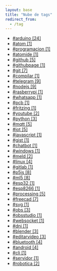 ```yaml
---
layout: base
title: "Nube de tags"
redirect_from:
  - /tag
---
```


<div class="link-list"><ul>
	<li>
		<a href="/tag/arduino">#arduino [24]</a>
	</li>
	<li>
		<a href="/tag/atom">#atom [1]</a>
	</li>
	<li>
		<a href="/tag/programacion">#programacion [1]</a>
	</li>
	<li>
		<a href="/tag/atomide">#atomide [1]</a>
	</li>
	<li>
		<a href="/tag/github">#github [5]</a>
	</li>
	<li>
		<a href="/tag/githubpage">#githubpage [1]</a>
	</li>
	<li>
		<a href="/tag/git">#git [7]</a>
	</li>
	<li>
		<a href="/tag/compilar">#compilar [1]</a>
	</li>
	<li>
		<a href="/tag/telegram">#telegram [9]</a>
	</li>
	<li>
		<a href="/tag/nodejs">#nodejs [9]</a>
	</li>
	<li>
		<a href="/tag/rasberrypi">#rasberrypi [1]</a>
	</li>
	<li>
		<a href="/tag/whatsapp">#whatsapp [1]</a>
	</li>
	<li>
		<a href="/tag/pcb">#pcb [1]</a>
	</li>
	<li>
		<a href="/tag/fritzing">#fritzing [1]</a>
	</li>
	<li>
		<a href="/tag/youtube">#youtube [2]</a>
	</li>
	<li>
		<a href="/tag/python">#python [3]</a>
	</li>
	<li>
		<a href="/tag/mqtt">#mqtt [5]</a>
	</li>
	<li>
		<a href="/tag/iot">#iot [5]</a>
	</li>
	<li>
		<a href="/tag/javascript">#javascript [1]</a>
	</li>
	<li>
		<a href="/tag/gist">#gist [1]</a>
	</li>
	<li>
		<a href="/tag/chatbot">#chatbot [1]</a>
	</li>
	<li>
		<a href="/tag/windows">#windows [1]</a>
	</li>
	<li>
		<a href="/tag/meld">#meld [2]</a>
	</li>
	<li>
		<a href="/tag/linux">#linux [4]</a>
	</li>
	<li>
		<a href="/tag/gitlab">#gitlab [1]</a>
	</li>
	<li>
		<a href="/tag/p5js">#p5js [8]</a>
	</li>
	<li>
		<a href="/tag/ml5">#ml5 [8]</a>
	</li>
	<li>
		<a href="/tag/esp32">#esp32 [1]</a>
	</li>
	<li>
		<a href="/tag/esp8266">#esp8266 [1]</a>
	</li>
	<li>
		<a href="/tag/processing">#processing [5]</a>
	</li>
	<li>
		<a href="/tag/freecad">#freecad [7]</a>
	</li>
	<li>
		<a href="/tag/svg">#svg [1]</a>
	</li>
	<li>
		<a href="/tag/obs">#obs [3]</a>
	</li>
	<li>
		<a href="/tag/obsstudio">#obsstudio [1]</a>
	</li>
	<li>
		<a href="/tag/websocket">#websocket [1]</a>
	</li>
	<li>
		<a href="/tag/dni">#dni [1]</a>
	</li>
	<li>
		<a href="/tag/blender">#blender [3]</a>
	</li>
	<li>
		<a href="/tag/editarvideo">#editarvideo [3]</a>
	</li>
	<li>
		<a href="/tag/bluetooth">#bluetooth [4]</a>
	</li>
	<li>
		<a href="/tag/android">#android [4]</a>
	</li>
	<li>
		<a href="/tag/cli">#cli [1]</a>
	</li>
	<li>
		<a href="/tag/servidor">#servidor [1]</a>
	</li>
	<li>
		<a href="/tag/robotica">#robotica [2]</a>
	</li>
</ul>
</div>